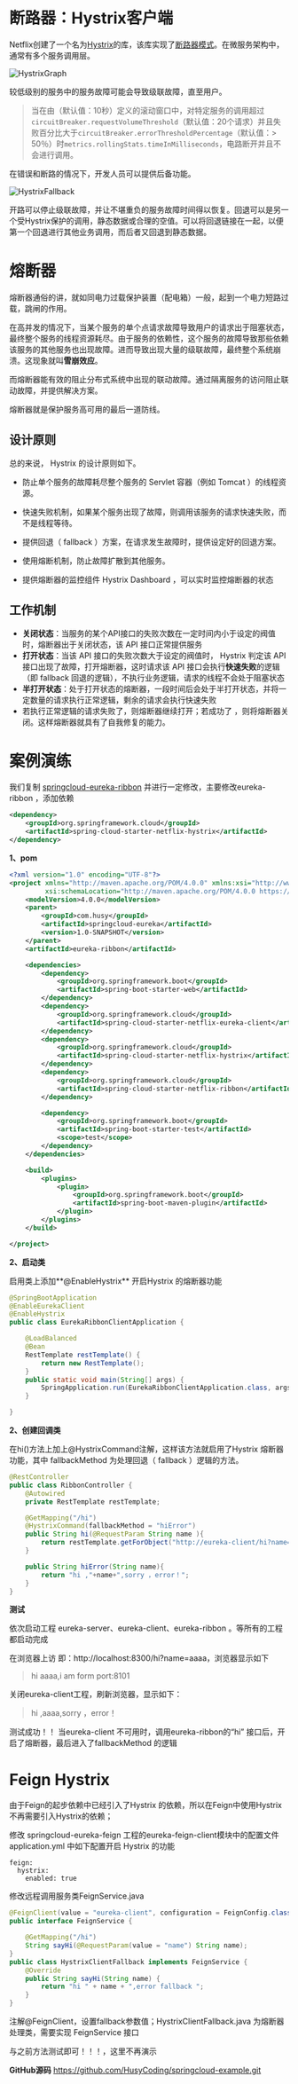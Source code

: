 # 断路器：Hystrix客户端

Netflix创建了一个名为[Hystrix](https://github.com/Netflix/Hystrix)的库，该库实现了[断路器模式](https://martinfowler.com/bliki/CircuitBreaker.html)。在微服务架构中，通常有多个服务调用层。

![HystrixGraph](assets/HystrixGraph.png)

较低级别的服务中的服务故障可能会导致级联故障，直至用户。

> 当在由（默认值：10秒）定义的滚动窗口中，对特定服务的调用超过`circuitBreaker.requestVolumeThreshold`（默认值：20个请求）并且失败百分比大于`circuitBreaker.errorThresholdPercentage`（默认值：> 50％）时`metrics.rollingStats.timeInMilliseconds`，电路断开并且不会进行调用。

在错误和断路的情况下，开发人员可以提供后备功能。

![HystrixFallback](assets/HystrixFallback.png)

开路可以停止级联故障，并让不堪重负的服务故障时间得以恢复。回退可以是另一个受Hystrix保护的调用，静态数据或合理的空值。可以将回退链接在一起，以便第一个回退进行其他业务调用，而后者又回退到静态数据。



# 熔断器

熔断器通俗的讲，就如同电力过载保护装置（配电箱）一般，起到一个电力短路过载，跳闸的作用。

在高并发的情况下，当某个服务的单个点请求故障导致用户的请求出于阻塞状态，最终整个服务的线程资源耗尽。由于服务的依赖性，这个服务的故障导致那些依赖该服务的其他服务也出现故障。进而导致出现大量的级联故障，最终整个系统崩溃。这现象就叫**雪崩效应**。

而熔断器能有效的阻止分布式系统中出现的联动故障。通过隔离服务的访问阻止联动故障，并提供解决方案。

熔断器就是保护服务高可用的最后一道防线。



## 设计原则

总的来说， Hystrix 的设计原则如下。 

* 防止单个服务的故障耗尽整个服务的 Servlet 容器（例如 Tomcat ）的线程资源。 

* 快速失败机制，如果某个服务出现了故障，则调用该服务的请求快速失败，而不是线程等待。 
* 提供回退（ fallback ）方案，在请求发生故障时，提供设定好的回退方案。 
* 使用熔断机制，防止故障扩散到其他服务。 
* 提供熔断器的监控组件 Hystrix Dashboard ，可以实时监控熔断器的状态



## 工作机制

* **关闭状态**：当服务的某个API接口的失败次数在一定时间内小于设定的阀值时，熔断器出于关闭状态，该 API 接口正常提供服务
* **打开状态**：当该 API 接口的失败次数大于设定的阀值时， Hystrix 判定该 API 接口出现了故障，打开熔断器，这时请求该 API 接口会执行**快速失败**的逻辑（即 fallback 回退的逻辑），不执行业务逻辑，请求的线程不会处于阻塞状态
* **半打开状态**：处于打开状态的熔断器，一段时间后会处于半打开状态，并将一定数量的请求执行正常逻辑，剩余的请求会执行快速失败
* 若执行正常逻辑的请求失败了，则熔断器继续打开；若成功了 ，则将熔断器关闭。这样熔断器就具有了自我修复的能力。





# 案例演练

我们复制 [springcloud-eureka-ribbon](https://github.com/HusyCoding/springcloud-example/tree/master/springcloud-eureka-ribbon) 并进行一定修改，主要修改eureka-ribbon ，添加依赖

```xml
<dependency>
    <groupId>org.springframework.cloud</groupId>
    <artifactId>spring-cloud-starter-netflix-hystrix</artifactId>
</dependency>
```

**1、pom**

```xml
<?xml version="1.0" encoding="UTF-8"?>
<project xmlns="http://maven.apache.org/POM/4.0.0" xmlns:xsi="http://www.w3.org/2001/XMLSchema-instance"
         xsi:schemaLocation="http://maven.apache.org/POM/4.0.0 https://maven.apache.org/xsd/maven-4.0.0.xsd">
    <modelVersion>4.0.0</modelVersion>
    <parent>
        <groupId>com.husy</groupId>
        <artifactId>springcloud-eureka</artifactId>
        <version>1.0-SNAPSHOT</version>
    </parent>
    <artifactId>eureka-ribbon</artifactId>

    <dependencies>
        <dependency>
            <groupId>org.springframework.boot</groupId>
            <artifactId>spring-boot-starter-web</artifactId>
        </dependency>
        <dependency>
            <groupId>org.springframework.cloud</groupId>
            <artifactId>spring-cloud-starter-netflix-eureka-client</artifactId>
        </dependency>
        <dependency>
            <groupId>org.springframework.cloud</groupId>
            <artifactId>spring-cloud-starter-netflix-hystrix</artifactId>
        </dependency>
        <dependency>
            <groupId>org.springframework.cloud</groupId>
            <artifactId>spring-cloud-starter-netflix-ribbon</artifactId>
        </dependency>

        <dependency>
            <groupId>org.springframework.boot</groupId>
            <artifactId>spring-boot-starter-test</artifactId>
            <scope>test</scope>
        </dependency>
    </dependencies>

    <build>
        <plugins>
            <plugin>
                <groupId>org.springframework.boot</groupId>
                <artifactId>spring-boot-maven-plugin</artifactId>
            </plugin>
        </plugins>
    </build>

</project>

```

**2、启动类**

启用类上添加**@EnableHystrix** 开启Hystrix 的熔断器功能

```java
@SpringBootApplication
@EnableEurekaClient
@EnableHystrix
public class EurekaRibbonClientApplication {

	@LoadBalanced
	@Bean
	RestTemplate restTemplate() {
		return new RestTemplate();
	}
	public static void main(String[] args) {
		SpringApplication.run(EurekaRibbonClientApplication.class, args);
	}

}
```



**2、创建回调类**

在hi()方法上加上@HystrixCommand注解，这样该方法就启用了Hystrix 熔断器功能，其中 fallbackMethod 为处理回退（ fallback ）逻辑的方法。

```java
@RestController
public class RibbonController {
	@Autowired
	private RestTemplate restTemplate;

	@GetMapping("/hi")
	@HystrixCommand(fallbackMethod = "hiError")
	public String hi(@RequestParam String name ){
		return restTemplate.getForObject("http://eureka-client/hi?name="+name, String.class);
	}

	public String hiError(String name){
		return "hi ,"+name+",sorry ，error！";
	}
}

```



**测试**

依次启动工程 eureka-server、eureka-client、eureka-ribbon 。等所有的工程都启动完成

在浏览器上访 即：http://localhost:8300/hi?name=aaaa，浏览器显示如下

> hi aaaa,i am form port:8101

关闭eureka-client工程，刷新浏览器，显示如下：

> hi ,aaaa,sorry ，error！

测试成功！！ 当eureka-client 不可用时，调用eureka-ribbon的“hi” 接口后，开启了熔断器，最后进入了fallbackMethod 的逻辑





# Feign Hystrix

由于Feign的起步依赖中已经引入了Hystrix 的依赖，所以在Feign中使用Hystrix 不再需要引入Hystrix的依赖；

修改 springcloud-eureka-feign 工程的eureka-feign-client模块中的配置文件 application.yml 中如下配置开启 Hystrix 的功能

```properties
feign:
  hystrix:
    enabled: true
```



修改远程调用服务类FeignService.java

```java
@FeignClient(value = "eureka-client", configuration = FeignConfig.class, fallback = HystrixClientFallback.class)
public interface FeignService {

	@GetMapping("/hi")
	String sayHi(@RequestParam(value = "name") String name);
}
public class HystrixClientFallback implements FeignService {
	@Override
	public String sayHi(String name) {
		return "hi " + name + ",error fallback ";
	}
}
```

注解@FeignClient，设置fallback参数值；HystrixClientFallback.java 为熔断器处理类，需要实现 FeignService 接口



 与之前方法测试即可！！！，这里不再演示





**GitHub源码** https://github.com/HusyCoding/springcloud-example.git

